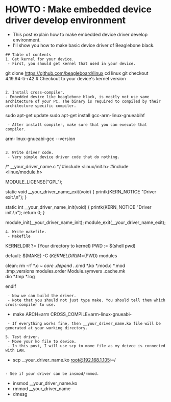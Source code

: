 # HOWTO : Make embedded device driver develop environment
 - This post explain how to make embedded device driver develop environment.
 - I'll show you how to make basic device driver of Beaglebone black.
```
## Table of contents
1. Get kernel for your device.
 - First, you should get kernel that used in your device. 
 ```
 git clone https://github.com/beagleboard/linux
 cd linux
 git checkout 4.19.94-ti-r42 # Checkout to your device's kernel version
 ```

2. Install cross-compiler. 
 - Embedded device like beaglebone black, is mostly not use same architecture of your PC. The binary is required to compiled by their architecture specific compiler.
```
sudo apt-get update
sudo apt-get install gcc-arm-linux-gnueabihf
```
 - After install compiler, make sure that you can execute that compiler.
```
 arm-linux-gnueabi-gcc --version
```

3. Write driver code.
 - Very simple device driver code that do nothing.
```
/* __your_driver_name.c */
#include <linux/init.h>
#include <linux/module.h>

MODULE_LICENSE("GPL");

static void __your_driver_name_exit(void)
{
    printk(KERN_NOTICE "Driver exit.\n");
}

static int __your_driver_name_init(void)
{
    printk(KERN_NOTICE "Driver init.\n");
    return 0;
}

module_init(__your_driver_name_init);
module_exit(__your_driver_name_exit);
```
4. Write makefile.
 - Makefile
```

KERNELDIR ?= {Your directory to kernel}
PWD := $(shell pwd)

default:
	$(MAKE) -C $(KERNELDIR) M=$(PWD) modules

clean:
	rm -rf *.o *~ core .depend .*.cmd *.ko *.mod.c *.mod \
		.tmp_versions modules.order Module.symvers .cache.mk \
		dio *.tmp *.log

endif
```
 - Now we can build the driver.
 - Note that you should not just type make. You should tell them which cross-compiler to use.
```
 - make ARCH=arm CROSS_COMPILE=arm-linux-gnueabi-
```
 - If everything works fine, then __your_driver_name.ko file will be generated at your working directory.

5. Test driver.
 - Move your ko file to device.
 - In this post, I will use scp to move file as my deivce is connected with LAN.
 ```
 - scp __your_driver_name.ko root@192.168.1.105:~/
 ```

 - See if your driver can be insmod/rmmod.
 ```
 - insmod __your_driver_name.ko
 - rmmod __your_driver_name
 - dmesg
 ```